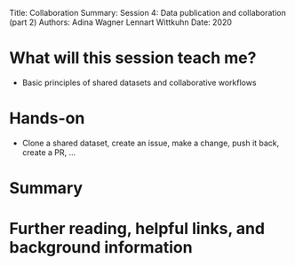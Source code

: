 Title:   Collaboration
Summary: Session 4: Data publication and collaboration (part 2)
Authors: Adina Wagner
         Lennart Wittkuhn
Date:    2020

# What will this session teach me?

- Basic principles of shared datasets and collaborative workflows

# Hands-on

- Clone a shared dataset, create an issue, make a change, push it back, create a PR, ...


# Summary

# Further reading, helpful links, and background information